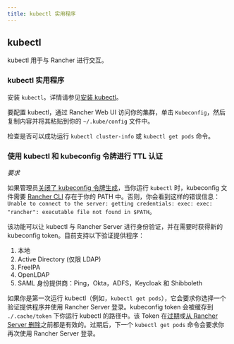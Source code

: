 ```yaml
---
title: kubectl 实用程序
---
```


## kubectl

kubectl 用于与 Rancher 进行交互。

### kubectl 实用程序

安装 `kubectl`。详情请参见[安装 kubectl](https://kubernetes.io/docs/tasks/tools/install-kubectl/)。

要配置 kubectl，通过 Rancher Web UI 访问你的集群，单击 `Kubeconfig`，然后复制内容并将其粘贴到你的 `~/.kube/config` 文件中。

检查是否可以成功运行 `kubectl cluster-info` 或 `kubectl get pods` 命令。

### 使用 kubectl 和 kubeconfig 令牌进行 TTL 认证

_要求_

如果管理员[关闭了 kubeconfig 令牌生成](../../api/api-tokens.md#在生成的-kubeconfig-中禁用令牌)，当你运行 `kubectl` 时，kubeconfig 文件需要 [Rancher CLI](./rancher-cli.md) 存在于你的 PATH 中。否则，你会看到这样的错误信息：
`Unable to connect to the server: getting credentials: exec: exec: "rancher": executable file not found in $PATH`。

该功能可以让 kubectl 与 Rancher Server 进行身份验证，并在需要时获得新的 kubeconfig token。目前支持以下验证提供程序：

1. 本地
2. Active Directory (仅限 LDAP)
3. FreeIPA
4. OpenLDAP
5. SAML 身份提供商：Ping，Okta，ADFS，Keycloak 和 Shibboleth

如果你是第一次运行 kubectl（例如，`kubectl get pods`），它会要求你选择一个验证提供程序并使用 Rancher Server 登录。kubeconfig token 会被缓存到 `./.cache/token` 下你运行 kubectl 的路径中。该 Token 在[过期](../../api/api-tokens.md#在生成的-kubeconfig-中禁用令牌)或[从 Rancher Server 删除](../../api/api-tokens.md#删除令牌)之前都是有效的。过期后，下一个 `kubectl get pods` 命令会要求你再次使用 Rancher Server 登录。